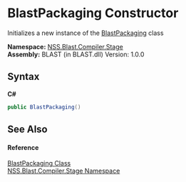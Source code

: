 # BlastPackaging Constructor 
 

Initializes a new instance of the <a href="T_NSS_Blast_Compiler_Stage_BlastPackaging">BlastPackaging</a> class

**Namespace:**&nbsp;<a href="N_NSS_Blast_Compiler_Stage">NSS.Blast.Compiler.Stage</a><br />**Assembly:**&nbsp;BLAST (in BLAST.dll) Version: 1.0.0

## Syntax

**C#**<br />
``` C#
public BlastPackaging()
```


## See Also


#### Reference
<a href="T_NSS_Blast_Compiler_Stage_BlastPackaging">BlastPackaging Class</a><br /><a href="N_NSS_Blast_Compiler_Stage">NSS.Blast.Compiler.Stage Namespace</a><br />